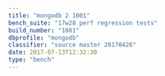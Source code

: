 ```yaml
---
title: "mongodb 2 1001"
bench_suite: "17w28 perf regression tests"
build_number: "1001"
dbprofile: "mongodb"
classifier: "source master 20170426"
date: 2017-07-13T12:32:30
type: "bench"
---
```

